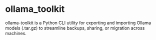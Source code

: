 # ollama_toolkit
ollama-toolkit is a Python CLI utility for exporting and importing Ollama models (.tar.gz) to streamline backups, sharing, or migration across machines.
